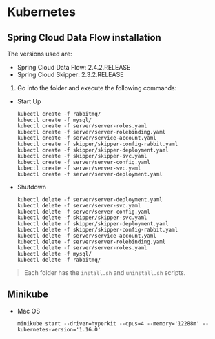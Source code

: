 # Kubernetes

## Spring Cloud Data Flow installation

The versions used are:

- Spring Cloud Data Flow: 2.4.2.RELEASE
- Spring Cloud Skipper: 2.3.2.RELEASE

1. Go into the folder and execute the following commands:

- Start Up
	```shell
	kubectl create -f rabbitmq/
	kubectl create -f mysql/
	kubectl create -f server/server-roles.yaml
	kubectl create -f server/server-rolebinding.yaml
	kubectl create -f server/service-account.yaml
	kubectl create -f skipper/skipper-config-rabbit.yaml
	kubectl create -f skipper/skipper-deployment.yaml
	kubectl create -f skipper/skipper-svc.yaml
	kubectl create -f server/server-config.yaml
	kubectl create -f server/server-svc.yaml
	kubectl create -f server/server-deployment.yaml
	```
- Shutdown
	```shell
	kubectl delete -f server/server-deployment.yaml
	kubectl delete -f server/server-svc.yaml
	kubectl delete -f server/server-config.yaml
	kubectl delete -f skipper/skipper-svc.yaml
	kubectl delete -f skipper/skipper-deployment.yaml
	kubectl delete -f skipper/skipper-config-rabbit.yaml
	kubectl delete -f server/service-account.yaml
	kubectl delete -f server/server-rolebinding.yaml
	kubectl delete -f server/server-roles.yaml
	kubectl delete -f mysql/	
	kubectl delete -f rabbitmq/
	```

> Each folder has the `install.sh` and `uninstall.sh` scripts.

## Minikube

- Mac OS
   ```shell
   minikube start --driver=hyperkit --cpus=4 --memory='12288m' --kubernetes-version='1.16.0'
   ```
